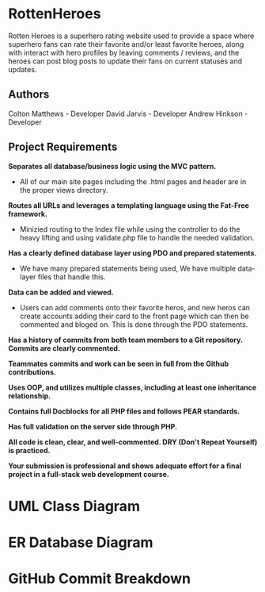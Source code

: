 # RottenHeroes
Rotten Heroes is a superhero rating website used to provide a space where superhero fans can rate their
favorite and/or least favorite heroes, along with interact with hero profiles by leaving comments / 
reviews, and the heroes can post blog posts to update their fans on current statuses and updates.

## Authors

Colton Matthews - Developer
David Jarvis - Developer
Andrew Hinkson - Developer

## Project Requirements
**Separates all database/business logic using the MVC pattern.**
- All of our main site pages including the .html pages and header are in the proper views directory.



**Routes all URLs and leverages a templating language using the Fat-Free framework.**

- Minizied routing to the Index file while using the controller to do the heavy lifting and using 
validate.php file to handle the needed validation.



**Has a clearly defined database layer using PDO and prepared statements.**

- We have many prepared statements being used, We have multiple data-layer files that handle this.



**Data can be added and viewed.**

- Users can add comments onto their favorite heros, and new heros can create accounts adding their card 
to the front page which can then be commented and bloged on. This is done through the PDO statements.

**Has a history of commits from both team members to a Git repository. Commits are clearly commented.**

**Teammates commits and work can be seen in full from the Github contributions.**



**Uses OOP, and utilizes multiple classes, including at least one inheritance relationship.**



**Contains full Docblocks for all PHP files and follows PEAR standards.**



**Has full validation on the server side through PHP.**



**All code is clean, clear, and well-commented. DRY (Don't Repeat Yourself) is practiced.**



**Your submission is professional and shows adequate effort for a final project in a full-stack web 
development course.**


# UML Class Diagram

# ER Database Diagram

# GitHub Commit Breakdown